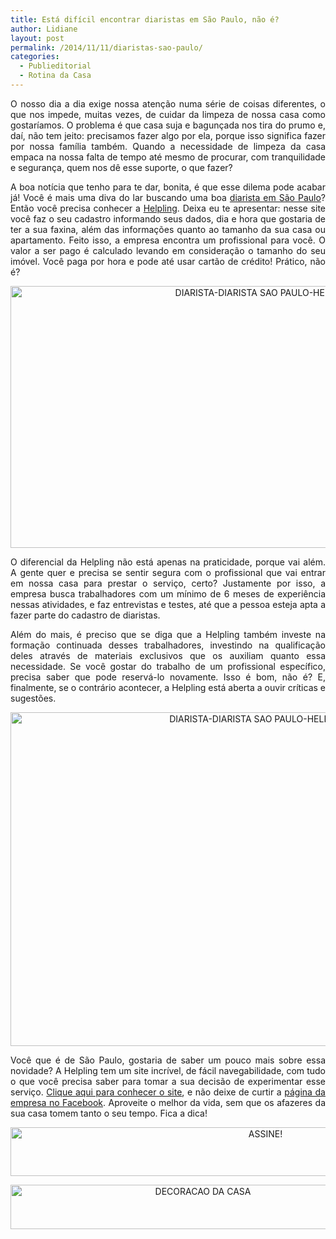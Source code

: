 ```yaml
---
title: Está difícil encontrar diaristas em São Paulo, não é?
author: Lidiane
layout: post
permalink: /2014/11/11/diaristas-sao-paulo/
categories:
  - Publieditorial
  - Rotina da Casa
---
```

<p align="justify">
  O nosso dia a dia exige nossa atenção numa série de coisas diferentes, o que nos impede, muitas vezes, de cuidar da limpeza de nossa casa como gostaríamos. O problema é que casa suja e bagunçada nos tira do prumo e, daí, não tem jeito: precisamos fazer algo por ela, porque isso significa fazer por nossa família também. Quando a necessidade de limpeza da casa empaca na nossa falta de tempo até mesmo de procurar, com tranquilidade e segurança, quem nos dê esse suporte, o que fazer?
</p>

<p align="justify">
  A boa notícia que tenho para te dar, bonita, é que esse dilema pode acabar já! Você é mais uma diva do lar buscando uma boa <a href="https://www.helpling.com.br/diarista/sao-paulo" target="_blank" rel="noopener noreferrer">diarista em São Paulo</a>? Então você precisa conhecer a <a href="https://www.helpling.com.br" target="_blank" rel="noopener noreferrer">Helpling</a>. Deixa eu te apresentar: nesse site você faz o seu cadastro informando seus dados, dia e hora que gostaria de ter a sua faxina, além das informações quanto ao tamanho da sua casa ou apartamento. Feito isso, a empresa encontra um profissional para você. O valor a ser pago é calculado levando em consideração o tamanho do seu imóvel. Você paga por hora e pode até usar cartão de crédito! Prático, não é?
</p>

<p align="center">
  <a href="https://www.trololodemulher.com.br/2014/11/DIARISTA-DIARISTA-SAO-PAULO-HELPLING.png"><img class="alignnone size-full wp-image-10580" src="https://www.trololodemulher.com.br/2014/11/DIARISTA-DIARISTA-SAO-PAULO-HELPLING.png" alt="DIARISTA-DIARISTA SAO PAULO-HELPLING" width="800" height="419" /></a>
</p>

<p align="justify">
  O diferencial da Helpling não está apenas na praticidade, porque vai além. A gente quer e precisa se sentir segura com o profissional que vai entrar em nossa casa para prestar o serviço, certo? Justamente por isso, a empresa busca trabalhadores com um mínimo de 6 meses de experiência nessas atividades, e faz entrevistas e testes, até que a pessoa esteja apta a fazer parte do cadastro de diaristas.
</p>

<p align="justify">
  Além do mais, é preciso que se diga que a Helpling também investe na formação continuada desses trabalhadores, investindo na qualificação deles através de materiais exclusivos que os auxiliam quanto essa necessidade. Se você gostar do trabalho de um profissional específico, precisa saber que pode reservá-lo novamente. Isso é bom, não é? E, finalmente, se o contrário acontecer, a Helpling está aberta a ouvir críticas e sugestões.
</p>

<p align="center">
  <a href="https://www.trololodemulher.com.br/2014/11/DIARISTA-DIARISTA-SAO-PAULO-HELPLING2.png"><img class="alignnone size-full wp-image-10581" src="https://www.trololodemulher.com.br/2014/11/DIARISTA-DIARISTA-SAO-PAULO-HELPLING2.png" alt="DIARISTA-DIARISTA SAO PAULO-HELPLING[2]" width="800" height="534" /></a>
</p>

<p align="justify">
  Você que é de São Paulo, gostaria de saber um pouco mais sobre essa novidade? A Helpling tem um site incrível, de fácil navegabilidade, com tudo o que você precisa saber para tomar a sua decisão de experimentar esse serviço. <a href="https://www.helpling.com.br/" target="_blank" rel="noopener noreferrer">Clique aqui para conhecer o site</a>, e não deixe de curtir a <a href="https://www.facebook.com/helpling.com.br" target="_blank" rel="noopener noreferrer">página da empresa no Facebook</a>. Aproveite o melhor da vida, sem que os afazeres da sua casa tomem tanto o seu tempo. Fica a dica!
</p>

<p align="center">
  <a href="http://feedburner.google.com/fb/a/mailverify?uri=blogbichafemea&loc=pt_BR" target="_blank" rel="noopener noreferrer"><img class="alignnone size-full wp-image-10439" src="https://www.trololodemulher.com.br/2014/09/ASSINE.png" alt="ASSINE!" width="800" height="78" /></a>
</p>

<p align="center">
  <a href="http://www.decoracaodacasa.com/" target="_blank" rel="noopener noreferrer"><img class="alignnone size-full wp-image-10262" src="https://www.trololodemulher.com.br/2014/07/DECORACAO-DA-CASA.png" alt="DECORACAO DA CASA" width="600" height="71" /></a>
</p>

<p align="justify">
  <p align="justify">
    <p align="justify">